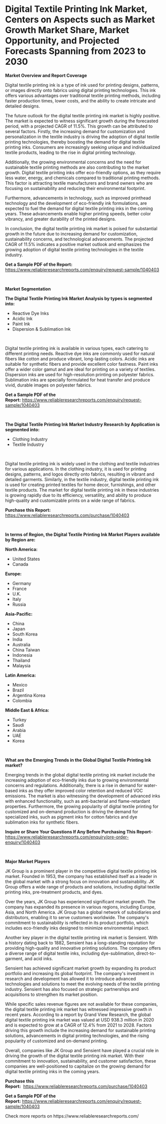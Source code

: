 <p><h1>Digital Textile Printing Ink Market, Centers on Aspects such as Market Growth Market Share, Market Opportunity, and Projected Forecasts Spanning from 2023 to 2030</h1></p><p><strong>Market Overview and Report Coverage</strong></p>
<p><p>Digital textile printing ink is a type of ink used for printing designs, patterns, or images directly onto fabrics using digital printing technologies. This ink offers various advantages over traditional textile printing methods, including faster production times, lower costs, and the ability to create intricate and detailed designs.</p><p>The future outlook for the digital textile printing ink market is highly positive. The market is expected to witness significant growth during the forecasted period, with a projected CAGR of 11.5%. This growth can be attributed to several factors. Firstly, the increasing demand for customization and personalization in the textile industry is driving the adoption of digital textile printing technologies, thereby boosting the demand for digital textile printing inks. Consumers are increasingly seeking unique and individualized textile products, leading to the rise in digital printing technology.</p><p>Additionally, the growing environmental concerns and the need for sustainable textile printing methods are also contributing to the market growth. Digital textile printing inks offer eco-friendly options, as they require less water, energy, and chemicals compared to traditional printing methods. This factor is attracting textile manufacturers and brand owners who are focusing on sustainability and reducing their environmental footprint.</p><p>Furthermore, advancements in technology, such as improved printhead technology and the development of eco-friendly ink formulations, are expected to fuel the demand for digital textile printing inks in the coming years. These advancements enable higher printing speeds, better color vibrancy, and greater durability of the printed designs.</p><p>In conclusion, the digital textile printing ink market is poised for substantial growth in the future due to increasing demand for customization, sustainability concerns, and technological advancements. The projected CAGR of 11.5% indicates a positive market outlook and emphasizes the growing adoption of digital textile printing technologies in the textile industry.</p></p>
<p><strong>Get a Sample PDF of the Report:</strong> <a href="https://www.reliableresearchreports.com/enquiry/request-sample/1040403">https://www.reliableresearchreports.com/enquiry/request-sample/1040403</a></p>
<p>&nbsp;</p>
<p><strong>Market Segmentation</strong></p>
<p><strong>The Digital Textile Printing Ink Market Analysis by types is segmented into:</strong></p>
<p><ul><li>Reactive Dye Inks</li><li>Acidic Ink</li><li>Paint Ink</li><li>Dispersion & Sublimation Ink</li></ul></p>
<p>&nbsp;</p>
<p><p>Digital textile printing ink is available in various types, each catering to different printing needs. Reactive dye inks are commonly used for natural fibers like cotton and produce vibrant, long-lasting colors. Acidic inks are suitable for synthetic fibers and provide excellent color fastness. Paint inks offer a wider color gamut and are ideal for printing on a variety of textiles. Dispersion inks are used for high-resolution printing on polyester fabrics. Sublimation inks are specially formulated for heat transfer and produce vivid, durable images on polyester fabrics.</p></p>
<p><strong>Get a Sample PDF of the Report:</strong>&nbsp;<a href="https://www.reliableresearchreports.com/enquiry/request-sample/1040403">https://www.reliableresearchreports.com/enquiry/request-sample/1040403</a></p>
<p>&nbsp;</p>
<p><strong>The Digital Textile Printing Ink Market Industry Research by Application is segmented into:</strong></p>
<p><ul><li>Clothing Industry</li><li>Textile Industry</li></ul></p>
<p>&nbsp;</p>
<p><p>Digital textile printing ink is widely used in the clothing and textile industries for various applications. In the clothing industry, it is used for printing designs, patterns, and logos directly onto fabrics, resulting in vibrant and detailed garments. Similarly, in the textile industry, digital textile printing ink is used for creating printed textiles for home decor, furnishings, and other textile products. The market for digital textile printing ink in these industries is growing rapidly due to its efficiency, versatility, and ability to produce high-quality and customizable prints on a wide range of fabrics.</p></p>
<p><strong>Purchase this Report:</strong>&nbsp; <a href="https://www.reliableresearchreports.com/purchase/1040403">https://www.reliableresearchreports.com/purchase/1040403</a></p>
<p>&nbsp;</p>
<p><strong>In terms of Region, the Digital Textile Printing Ink Market Players available by Region are:</strong></p>
<p>
    <p> <strong> North America: </strong>
        <ul>
            <li>United States</li>
            <li>Canada</li>
        </ul>
        </p> 
    <p> <strong> Europe: </strong>
        <ul>
            <li>Germany</li>
            <li>France</li>
            <li>U.K.</li>
            <li>Italy</li>
            <li>Russia</li>
        </ul>
        </p> 
    <p> <strong> Asia-Pacific: </strong>
        <ul>
            <li>China</li>
            <li>Japan</li>
            <li>South Korea</li>
            <li>India</li>
            <li>Australia</li>
            <li>China Taiwan</li>
            <li>Indonesia</li>
            <li>Thailand</li>
            <li>Malaysia</li>
        </ul>
        </p> 
    <p> <strong> Latin America: </strong>
        <ul>
            <li>Mexico</li>
            <li>Brazil</li>
            <li>Argentina Korea</li>
            <li>Colombia</li>
        </ul>
        </p> 
    <p> <strong> Middle East & Africa: </strong>
        <ul>
            <li>Turkey</li>
            <li>Saudi</li>
            <li>Arabia</li>
            <li>UAE</li>
            <li>Korea</li>
        </ul>
    </p>
    </p>
<p>&nbsp;</p>
<p><strong>What are the Emerging Trends in the Global Digital Textile Printing Ink market?</strong></p>
<p><p>Emerging trends in the global digital textile printing ink market include the increasing adoption of eco-friendly inks due to growing environmental concerns and regulations. Additionally, there is a rise in demand for water-based inks as they offer improved color retention and reduced VOC emissions. The market is also witnessing the development of advanced inks with enhanced functionality, such as anti-bacterial and flame-retardant properties. Furthermore, the growing popularity of digital textile printing for customized and on-demand production is driving the demand for specialized inks, such as pigment inks for cotton fabrics and dye sublimation inks for synthetic fibers.</p></p>
<p><strong>Inquire or Share Your Questions If Any Before Purchasing This Report</strong>- <a href="https://www.reliableresearchreports.com/enquiry/pre-order-enquiry/1040403">https://www.reliableresearchreports.com/enquiry/pre-order-enquiry/1040403</a></p>
<p>&nbsp;</p>
<p><strong>Major Market Players</strong></p>
<p><p>JK Group is a prominent player in the competitive digital textile printing ink market. Founded in 1953, the company has established itself as a leader in the global market with a strong focus on innovation and sustainability. JK Group offers a wide range of products and solutions, including digital textile printing inks, pre-treatment products, and dyes.</p><p>Over the years, JK Group has experienced significant market growth. The company has expanded its presence in various regions, including Europe, Asia, and North America. JK Group has a global network of subsidiaries and distributors, enabling it to serve customers worldwide. The company's commitment to sustainability is reflected in its product portfolio, which includes eco-friendly inks designed to minimize environmental impact.</p><p>Another key player in the digital textile printing ink market is Sensient. With a history dating back to 1882, Sensient has a long-standing reputation for providing high-quality and innovative printing solutions. The company offers a diverse range of digital textile inks, including dye-sublimation, direct-to-garment, and acid inks.</p><p>Sensient has achieved significant market growth by expanding its product portfolio and increasing its global footprint. The company's investment in research and development has allowed it to introduce advanced technologies and solutions to meet the evolving needs of the textile printing industry. Sensient has also focused on strategic partnerships and acquisitions to strengthen its market position.</p><p>While specific sales revenue figures are not available for these companies, the digital textile printing ink market has witnessed impressive growth in recent years. According to a report by Grand View Research, the global digital textile printing ink market was valued at USD 938.3 million in 2020 and is expected to grow at a CAGR of 12.4% from 2021 to 2028. Factors driving this growth include the increasing demand for sustainable printing solutions, advancements in digital printing technologies, and the rising popularity of customized and on-demand printing.</p><p>Overall, companies like JK Group and Sensient have played a crucial role in driving the growth of the digital textile printing ink market. With their commitment to innovation, sustainability, and customer satisfaction, these companies are well-positioned to capitalize on the growing demand for digital textile printing inks in the coming years.</p></p>
<p><strong>Purchase this Report:</strong>&nbsp;&nbsp;<a href="https://www.reliableresearchreports.com/purchase/1040403">https://www.reliableresearchreports.com/purchase/1040403</a></p>
<p></p>
<p><strong>Get a Sample PDF of the Report:</strong>&nbsp;<a href="https://www.reliableresearchreports.com/enquiry/request-sample/1040403">https://www.reliableresearchreports.com/enquiry/request-sample/1040403</a></p>
<p>Check more reports on https://www.reliableresearchreports.com/</p>